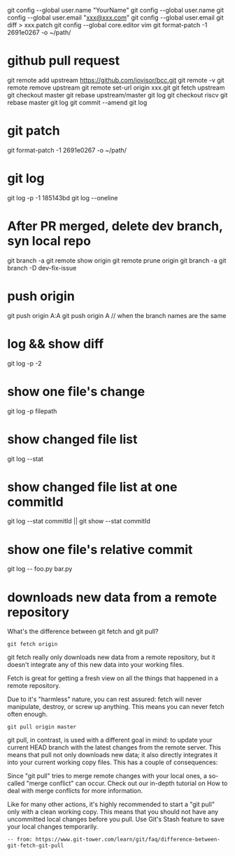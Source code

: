 git config --global user.name "YourName"
git config --global user.name
git config --global user.email "xxx@xxx.com"
git config --global user.email
git diff > xxx.patch
git config --global core.editor vim
git format-patch -1 2691e0267 -o ~/path/

# github pull request
git remote add upstream https://github.com/iovisor/bcc.git
git remote -v
	git remote remove upstream
	git remote set-url origin xxx.git
git fetch upstream
git checkout master
git rebase upstream/master
git log
git checkout riscv
git rebase master
git log
git commit --amend
git log


# git patch
git format-patch -1 2691e0267 -o ~/path/

# git log 
git log -p -1 185143bd
git log --oneline

# After PR merged, delete dev branch, syn local repo
git branch -a
git remote show origin
git remote prune origin
git branch -a
git branch -D dev-fix-issue

# push origin 
git push origin A:A
git push origin A  // when the branch names are the same

# log && show diff
git log -p -2

# show one file's change
git log -p filepath

# show changed file list
git log --stat

# show changed file list at one commitId
git log --stat commitId  ||  git show --stat commitId

# show one file's relative commit
git log -- foo.py bar.py

# downloads new data from a remote repository
What's the difference between git fetch and git pull?

```
git fetch origin
```
git fetch really only downloads new data from a remote repository, but it doesn't integrate any of this new data into your working files.

Fetch is great for getting a fresh view on all the things that happened in a remote repository.

Due to it's "harmless" nature, you can rest assured: fetch will never manipulate, destroy, or screw up anything. This means you can never fetch often enough.

```
git pull origin master
```
git pull, in contrast, is used with a different goal in mind: to update your current HEAD branch with the latest changes from the remote server. This means that pull not only downloads new data; it also directly integrates it into your current working copy files. This has a couple of consequences:

Since "git pull" tries to merge remote changes with your local ones, a so-called "merge conflict" can occur. Check out our in-depth tutorial on How to deal with merge conflicts for more information.

Like for many other actions, it's highly recommended to start a "git pull" only with a clean working copy. This means that you should not have any uncommitted local changes before you pull. Use Git's Stash feature to save your local changes temporarily.

	-- from: https://www.git-tower.com/learn/git/faq/difference-between-git-fetch-git-pull
